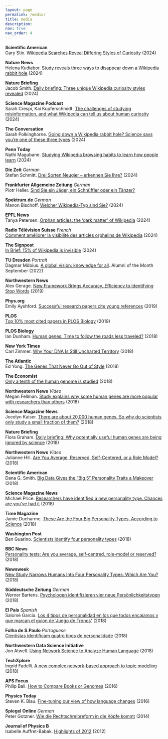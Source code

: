 ```yaml
---
layout: page
permalink: /media/
title: media
description: 
nav: true
nav_order: 4
---
```


**Scientific American**  
Gary Stix. [Wikipedia Searches Reveal Differing Styles of Curiosity](https://www.scientificamerican.com/article/wikipedia-searches-reveal-differing-styles-of-curiosity/) (2024)

**Nature News**  
Helena Kudiabor. [Study reveals three ways to disappear down a Wikipedia rabbit hole](https://www.nature.com/articles/d41586-024-03454-7) (2024)

**Nature Briefing**  
Jacob Smith. [Daily briefing: Three unique Wikipedia curiosity styles revealed](https://www.nature.com/articles/d41586-024-03537-5) (2024)

**Science Magazine Podcast**  
Sarah Crespi, Kai Kupferschmidt. [The challenges of studying misinformation, and what Wikipedia can tell us about human curiosity](https://www.science.org/content/podcast/challenges-studying-misinformation-and-what-wikipedia-can-tell-us-about-human-curiosity) (2024)

**The Conversation**  
Sarah Polkinghorne. [Going down a Wikipedia rabbit hole? Science says you’re one of these three types](https://theconversation.com/going-down-a-wikipedia-rabbit-hole-science-says-youre-one-of-these-three-types-242018) (2024)

**Penn Today**  
Nathi Magubane. [Studying Wikipedia browsing habits to learn how people learn](https://penntoday.upenn.edu/news/studying-wikipedia-browsing-habits-learn-how-people-learn) (2024)

**Die Zeit** *German*  
Stefan Schmitt. [Drei Sorten Neugier – erkennen Sie Ihre?](https://www.zeit.de/2024/47/neugier-datensatz-wikipedia-muster-forschung) (2024)

**Frankfurter Allgemeine Zeitung** *German*  
Piotr Heller. [Sind Sie ein Jäger, ein Schnüffler oder ein Tänzer?](https://www.faz.net/aktuell/wissen/geist-soziales/psychologie-drei-archetypen-der-neugier-welcher-sind-sie-110075774.html)

**Spektrum.de** *German*  
Manon Bischoff. [Welcher Wikipedia-Typ sind Sie?](https://www.spektrum.de/news/es-gibt-drei-verschiedene-typen-bei-der-wikipedia-nutzung/2240296) (2024)

**EPFL News**  
Tanya Petersen. [Orphan articles: the ‘dark matter' of Wikipedia](https://actu.epfl.ch/news/orphan-articles-the-dark-matter-of-wikipedia/) (2024)

**Radio Télévision Suisse** *French*  
[Comment améliorer la visibilité des articles orphelins de Wikipedia](https://www.rts.ch/audio-podcast/2024/audio/comment-ameliorer-la-visibilite-des-articles-orphelins-de-wikipedia-28508872.html) (2024)

**The Signpost**  
[In Brief: 15% of Wikipedia is invisible](https://en.wikipedia.org/wiki/Wikipedia:Wikipedia_Signpost/2024-06-08/In_the_media#In_brief) (2024)

**TU Dresden** *Portrait*  
Dagmar Möbius. [A global vision: knowledge for all](https://tu-dresden.de/studium/nach-dem-studium/alumniportraets/globale-vision-alle-sollen-am-wissen-teilhaben). Alumni of the Month September (2022)

**Northwestern News**  
Alex Gerage. [New Framework Brings Accuracy, Efficiency to Identifying Stop Words](https://www.mccormick.northwestern.edu/news/articles/2019/12/new-framework-brings-accuracy-efficiency-to-identifying-stop-words.html) (2019)

**Phys.org**  
Emily Ayshford. [Successful research papers cite young references](https://phys.org/news/2019-04-successful-papers-cite-young.html) (2019)

**PLOS**  
[Top 10% most cited papers in PLOS Biology](https://collections.plos.org/biotop10#section-2018) (2019)

**PLOS Biology**  
Ian Dunham. [Human genes: Time to follow the roads less traveled?](https://journals.plos.org/plosbiology/article?id=10.1371/journal.pbio.3000034) (2018)

**New York Times**  
Carl Zimmer. [Why Your DNA Is Still Uncharted Territory](https://www.nytimes.com/2018/09/18/science/why-your-dna-is-still-uncharted-territory.html) (2018)

**The Atlantic**  
Ed Yong. [The Genes That Never Go Out of Style](https://www.theatlantic.com/science/archive/2018/09/the-popularity-contest-of-human-genes/570586) (2018)

**The Economist**  
[Only a tenth of the human genome is studied](https://www.economist.com/science-and-technology/2018/09/22/only-a-tenth-of-the-human-genome-is-studied) (2018)

**Northwestern News** *Video*  
Megan Fellman. [Study explains why some human genes are more popular with researchers than others](https://news.northwestern.edu/stories/2018/september/study-explains-why-some-human-genes-are-more-popular-with-researchers-than-others/) (2018)

**Science Magazine News**  
Jocelyn Kaiser. [There are about 20,000 human genes. So why do scientists only study a small fraction of them?](http://www.sciencemag.org/news/2018/09/there-are-about-20000-human-genes-so-why-do-scientists-only-study-small-fraction-them) (2018)

**Nature Briefing**  
Flora Graham. [Daily briefing: Why potentially useful human genes are being ignored by science](https://www.nature.com/articles/d41586-018-06775-6) (2018)

**Northwestern News** *Video*  
Julianne Hill. [Are You Average, Reserved, Self-Centered, or a Role Model?](https://www.mccormick.northwestern.edu/news/articles/2018/09/are-you-average-reserved-self-centered-or-a-role-model.html) (2018)

**Scientific American**  
Dana G. Smith. [Big Data Gives the “Big 5” Personality Traits a Makeover](https://www.scientificamerican.com/article/big-data-gives-the-big-5-personality-traits-a-makeover/) (2018)

**Science Magazine News**  
Michael Price. [Researchers have identified a new personality type. Chances are you've had it](http://www.sciencemag.org/news/2018/09/researchers-have-identified-new-personality-type-chances-are-you-ve-had-it) (2018)

**Time Magazine**  
Jamie Ducharme. [These Are the Four Big Personality Types, According to Science](http://time.com/5398396/personality-types/) (2018)

**Washington Post**  
Ben Guarino. [Scientists identify four personality types](https://www.washingtonpost.com/science/2018/09/17/scientists-identify-four-personality-types/) (2018)

**BBC News**  
[Personality tests: Are you average, self-centred, role-model or reserved?](https://www.bbc.com/news/newsbeat-45561194) (2018)

**Newsweek**  
[New Study Narrows Humans Into Four Personality Types: Which Are You?](https://www.newsweek.com/new-study-humans-four-personality-types-which-are-you-1125093) (2018)

**Süddeutsche Zeitung** *German*  
Werner Bartens. [Psychologen identifizieren vier neue Persönlichkeitstypen](https://www.sueddeutsche.de/wissen/psychologie-persoenlichkeitstypen-1.4133009) (2018)

**El País** *Spanish*  
Salomé García. [Los 4 tipos de personalidad en los que todos encajamos y que marcan el guion de 'Juego de Tronos'](https://elpais.com/elpais/2019/03/08/buenavida/1552055141_403516.html) (2018)

**Folha de S.Paulo** *Portuguese*  
[Cientistas identificam quatro tipos de personalidade](https://www1.folha.uol.com.br/ciencia/2018/09/cientistas-identificam-quatro-tipos-de-personalidade.shtml) (2018)

**Northwestern Data Science Initiative**  
Jon Atwell. [Using Network Science to Analyze Human Language](https://datascience.northwestern.edu/2018/10/15/using-network-science-to-analyze-human-language/) (2018)

**TechXplore**  
Ingrid Fadelli. [A new complex network-based approach to topic modeling](https://techxplore.com/news/2018-07-complex-network-based-approach-topic.html) (2018)

**APS Focus**  
Philip Ball. [How to Compare Books or Genomes](http://physics.aps.org/articles/v9/41) (2016)

**Physics Today**  
 Steven K. Blau. [Fine-tuning our view of how language changes](http://scitation.aip.org/content/aip/magazine/physicstoday/news/10.1063/PT.5.7257) (2016)

**Spiegel Online** *German*  
Peter Gotzner. [Wie die Rechtschreibreform in die Köpfe kommt](https://www.spiegel.de/wissenschaft/mensch/rechtschreibreform-rechenmodell-erklaert-akzeptanz-von-neuerungen-a-998565.html) (2014)

**Journal of Physics B**  
Isabelle Auffret-Babak. [Highlights of 2012](http://iopscience.iop.org/0953-4075/page/Highlights%20of%202012) (2012)